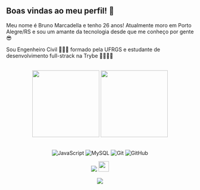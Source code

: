 ## Boas vindas ao meu perfil! 👋

Meu nome é Bruno Marcadella e tenho 26 anos! Atualmente moro em Porto Alegre/RS e sou um amante da tecnologia desde que me conheço por gente 😎

Sou Engenheiro Civil 👷🏽‍♂️ formado pela UFRGS e estudante de desenvolvimento full-strack na Trybe 👨🏽‍💻💚

<br>

<!-- GITHUB STATUS -->
<div align="center">
  <img height="180em" src="https://github-readme-stats.vercel.app/api?username=brunoMarcadella&show_icons=true&theme=dark&include_all_commits=true&count_private=true"/>
  <img height="180em" src="https://github-readme-stats.vercel.app/api/top-langs/?username=brunoMarcadella&layout=compact&langs_count=10&theme=dark"/>

  <!-- TEMAS: dark, radical, merko, gruvbox, tokyonight, onedark, cobalt, synthwave, highcontrast, dracula -->
</div>

<br>

<!-- TECNOLOGIAS -->
<div align="center">

![JavaScript](https://img.shields.io/badge/-JavaScript-black?style=flat-square&logo=javascript)
![MySQL](https://img.shields.io/badge/-MySQL-black?style=flat-square&logo=mysql)
![Git](https://img.shields.io/badge/-Git-black?style=flat-square&logo=git)
![GitHub](https://img.shields.io/badge/-GitHub-181717?style=flat-square&logo=github)

</div>

<!-- REDES SOCIAIS -->
<div align="center">
  <a href="www.linkedin.com/in/brunomarcadella" target="_blank"><img src="https://img.shields.io/badge/-LinkedIn-%230077B5?style=for-the-badge&logo=linkedin&logoColor=white" target="_blank"></a>  
   <a href="mailto:bruno.marcadella@hotmail.com" target="_blank"><img src="https://play-lh.googleusercontent.com/D1Dz2BjPYev_oyksKXsdtAS66a_2Ql-sklpzTnwR9lqnDG_P5lAJEtfR70FudJ0XMA=s48-rw" style='width: 28px' target="_blank"></a>  
  
  ![](https://visitor-badge.glitch.me/badge?page_id=brunoMarcadella)
</div>